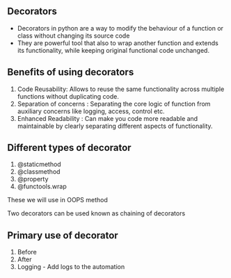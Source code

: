 Decorators
----------
* Decorators in python are a way to modify the behaviour of a function or class without changing its source code
* They are powerful tool that also to wrap another function and extends its functionality,
  while keeping original functional code unchanged.

Benefits of using decorators
----------------------------

1. Code Reusability: Allows to reuse the same functionality across multiple functions without duplicating code.
2. Separation of concerns : Separating the core logic of function from auxiliary concerns like logging, access, control etc.
3. Enhanced Readability : Can make you code more readable and maintainable by clearly separating different aspects of functionality.

Different types of decorator
----------------------------
1. @staticmethod
2. @classmethod
3. @property
4. @functools.wrap

These we will use in OOPS method

Two decorators can be used known as chaining of decorators

Primary use of decorator
------------------------
1. Before
2. After
3. Logging - Add logs to the automation






